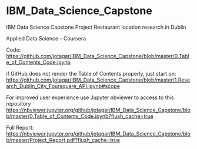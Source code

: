 # IBM_Data_Science_Capstone
IBM Data Science Capstone Project
Restaurant location research in Dublin

Applied Data Science - Coursera

Code:
https://github.com/jotagar/IBM_Data_Science_Capstone/blob/master/0.Table_of_Contents_Code.ipynb

if GitHub does not render the Table of Contents properly, just start on:
https://github.com/jotagar/IBM_Data_Science_Capstone/blob/master/1.Research_Dublin_City_Foursquare_API.ipynb#scope

For improved user experience use Jupyter nbviewer to access to this repository
https://nbviewer.jupyter.org/github/jotagar/IBM_Data_Science_Capstone/blob/master/0.Table_of_Contents_Code.ipynb?flush_cache=true

Full Report:
https://nbviewer.jupyter.org/github/jotagar/IBM_Data_Science_Capstone/blob/master/Project_Report.pdf?flush_cache=true
